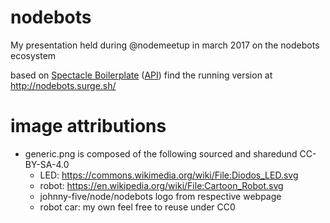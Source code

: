 # nodebots

My presentation held during @nodemeetup in march 2017 on the nodebots ecosystem

based on [Spectacle Boilerplate](https://github.com/FormidableLabs/spectacle-boilerplate/) ([API](https://github.com/FormidableLabs/spectacle/blob/master/README.markdown))
find the running version at http://nodebots.surge.sh/

# image attributions

* generic.png is composed of the following sourced and sharedund CC-BY-SA-4.0
  * LED: https://commons.wikimedia.org/wiki/File:Diodos_LED.svg
  * robot: https://en.wikipedia.org/wiki/File:Cartoon_Robot.svg
  * johnny-five/node/nodebots logo from respective webpage
  * robot car: my own feel free to reuse under CC0
